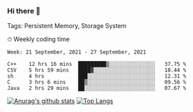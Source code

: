 ### Hi there 👋

Tags: Persistent Memory, Storage System

<!--

[![Anurag's github stats](https://github-readme-stats.vercel.app/api?username=wwyf)](https://github.com/anuraghazra/github-readme-stats)

[![Anurag's github stats](https://github-readme-stats.vercel.app/api?username=wwyf&count_private=true)](https://github.com/anuraghazra/github-readme-stats)


[![Top Langs](https://github-readme-stats.vercel.app/api/top-langs/?username=wwyf&count_private=true&&hide=jupyter%20notebook,html)](https://github.com/anuraghazra/github-readme-stats)



-->


⏱ Weekly coding time

<!--START_SECTION:waka-->
```text
Week: 21 September, 2021 - 27 September, 2021

C++    12 hrs 16 mins  █████████▒░░░░░░░░░░░░░░░   37.75 % 
CSV    5 hrs 59 mins   ████▓░░░░░░░░░░░░░░░░░░░░   18.44 % 
sh     4 hrs           ███░░░░░░░░░░░░░░░░░░░░░░   12.31 % 
C      3 hrs 6 mins    ██▒░░░░░░░░░░░░░░░░░░░░░░   09.56 % 
Java   2 hrs 29 mins   ██░░░░░░░░░░░░░░░░░░░░░░░   07.67 % 
```
<!--END_SECTION:waka-->



[![Anurag's github stats](https://github-readme-stats.vercel.app/api?username=wwyf&count_private=true&show_icons=true&hide_border=true)](https://github.com/anuraghazra/github-readme-stats) [![Top Langs](https://github-readme-stats.vercel.app/api/top-langs/?username=wwyf&count_private=true&hide=jupyter%20notebook,html,OpenEdge%20ABL&langs_count=10&layout=compact&hide_border=true)](https://github.com/anuraghazra/github-readme-stats)

<!--

[![willianrod's wakatime stats](https://github-readme-stats.vercel.app/api/wakatime?username=wwyf)](https://github.com/anuraghazra/github-readme-stats)


-->
